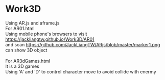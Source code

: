 # Work3D
Using AR.js and aframe.js<br>
For AR01.html<br>
Using mobile phone's browsers to visit https://jackliangtw.github.io/Work3D/AR01<br>
and scan https://github.com/JackLiangTW/ARjs/blob/master/marker1.png can show 3D object
<br>
<br>
For AR3dGames.html<br>
It is a 3D games <br>
Using 'A' and 'D' to control character move to avoid collide with enermy
